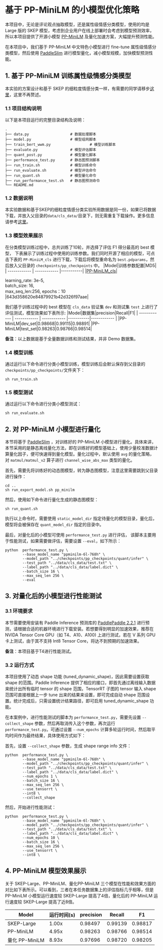 # 基于 PP-MiniLM 的小模型优化策略

本项目中，无论是评论观点抽取模型，还是属性级情感分类模型，使用的均是 Large 版的 SKEP 模型，考虑到企业用户在线上部署时会考虑到模型预测效率，所以本项目提供了开源小模型 [PP-MiniLM](https://github.com/PaddlePaddle/PaddleNLP/tree/develop/examples/model_compression/pp-minilm) 及量化加速方案，大幅提升预测性能。

在本项目中，我们基于 PP-MiniLM 中文特色小模型进行 fine-tune 属性级情感分类模型，然后使用 [PaddleSlim](https://github.com/PaddlePaddle/PaddleSlim) 进行模型量化，减小模型规模，加快模型预测性能。

## 1. 基于 PP-MiniLM 训练属性级情感分类模型

本实验的方案设计和基于 SKEP 的细粒度情感分类一样，有需要的同学请移步[这里](./../classification/README.md)，这里不再赘述。

### 1.1 项目结构说明
以下是本项目运行的完整目录结构及说明：

```shell
.
├── data.py                   # 数据处理脚本
├── model.py                  # 模型组网脚本
├── train_bert_wwm.py                  # 模型训练脚本
├── evaluate.py               # 模型评估脚本
├── quant_post.py             # 模型量化脚本
├── performance_test.py       # 静态图预测脚本
├── run_train.sh              # 模型训练命令
├── run_evaluate.sh           # 模型评估命令
├── run_quant.sh              # 模型量化命令
├── run_performance_test.sh   # 静态图预测命令
└── README.md
```

### 1.2 数据说明

本实验数据和基于SKEP的细粒度情感分类实验所用数据是同一份，如果已将数据下载，并放入父目录的`data/cls_data/`目录下，则无需重复下载操作。更多信息请参考[这里](../classification/README.md)。

### 1.3 模型效果展示

在分类模型训练过程中，总共训练了10轮，并选择了评估 F1 得分最高的 best 模型， 下表展示了训练过程中使用的训练参数。我们同时开源了相应的模型，可点击下表的 `PP-MiniLM_cls` 进行下载，下载后将模型重命名为 `best.pdparams`，然后放入父目录的 `checkpoints/pp_checkpoints` 中。
|Model|训练参数配置|MD5|
| ------------ | ------------ |-----------|
|[PP-MiniLM_cls](https://bj.bcebos.com/paddlenlp/models/best_mini.pdparams)|<div style="width: 150pt"> learning_rate: 3e-5, batch_size: 16, max_seq_len:256, epochs：10 </div>|643d358620e84879921b42d326f97aae|

我们基于训练过程中的 best 模型在 `cls_data` 验证集 `dev` 和测试集 `test` 上进行了评估测试，模型效果如下表所示:
|Model|数据集|precision|Recall|F1|
| ------------ | ------------ | ------------ |-----------|------------ |
|PP-MiniLM|dev_set|0.98668|0.99115|0.98891|
|PP-MiniLM|test_set|0.98263|0.98766|0.98514|

**备注**：以上数据是基于全量数据训练和测试结果，并非 Demo 数据集。

### 1.4 模型训练
通过运行以下命令进行分类小模型训练，模型训练后会默认保存到父目录的`checkpoints/pp_checkpoints/`文件夹下：
```shell
sh run_train.sh
```

### 1.5 模型测试
通过运行以下命令进行分类小模型测试：
```shell
sh run_evaluate.sh
```

## 2. 对 PP-MiniLM 小模型进行量化
本节将基于 [PaddleSlim](https://github.com/PaddlePaddle/PaddleSlim) ，对训练好的 PP-MiniLM 小模型进行量化。具体来讲，本节采用的是静态离线量化方法，即在训练好的模型基础上，使用少量校准数据计算量化因子，便可快速得到量化模型。量化过程中，默认使用 `avg` 的量化策略，对 `matmul/matmul_v2` 算子进行 `channel_wise_abs_max` 类型的量化。

首先，需要先将训练好的动态图模型，转为静态图模型，注意这里需要跳到父目录进行操作：
```shell
cd ..
sh run_export_model.sh pp_minilm
```

然后，使用如下命令进行量化生成的静态图模型：
```shell
sh run_quant.sh
```
执行以上命令时，需要使用 `static_model_dir` 指定待量化的模型目录，量化后，模型将会被保存在 `quant_model_dir` 指定的目录中。

最后，对量化后的小模型可使用 `performance_test.py` 进行评估， 该脚本主要用于性能测试，如果需要做评估，需要设置 `--eval`，如下所示：
```shell
python  performance_test.py \
        --base_model_name "ppminilm-6l-768h" \
        --model_path "../checkpoints/pp_checkpoints/quant/infer" \
        --test_path "../data/cls_data/test.txt" \
        --label_path "../data/cls_data/label.dict" \
        --batch_size 16 \
        --max_seq_len 256 \
        --eval
```

## 3. 对量化后的小模型进行性能测试

### 3.1 环境要求
本节需要使用安装有 Paddle Inference 预测库的 [PaddlePaddle 2.2.1](https://paddleinference.paddlepaddle.org.cn/user_guides/download_lib.html) 进行预测，请根据合适的机器环境进行下载安装。若想要得到明显的加速效果，推荐在 NVIDA Tensor Core GPU（如 T4、A10、A100) 上进行测试，若在 V 系列 GPU 卡上测试，由于其不支持 Int8 Tensor Core，将达不到预期的加速效果。

**备注**：本项目基于T4进行性能测试。

### 3.2 运行方式
本项目使用了动态 shape 功能 (tuned_dynamic_shape)，因此需要设置获取 shape 的范围。Paddle Inference 提供了相应的接口，即首先通过离线输入数据来统计出所有临时 tensor 的 shape 范围，TensorRT 子图的 tensor 输入 shape 范围可直接根据上一步 tune 出来的结果来设置，即可完成自动 shape 范围设置。统计完成后，只需设置统计结果路径，即可启用 tuned_dynamic_shape 功能。

在本案例中，进行性能测试的脚本为 `performance_test.py`，需要先设置 `--collect_shape` 参数，然后再取消传入这个参数，再次运行 `performance_test.py`。可通过设置 `--num_epochs` 计算多轮运行时间，然后取平均时间作为最终结果，具体使用方式如下：

首先，设置 `--collect_shape` 参数，生成 shape range info 文件：
```shell
python  performance_test.py \
        --base_model_name "ppminilm-6l-768h" \
        --model_path "../checkpoints/pp_checkpoints/quant/infer" \
        --test_path "../data/cls_data/test.txt" \
        --label_path "../data/cls_data/label.dict" \
        --num_epochs 1 \
        --batch_size 16 \
        --max_seq_len 256 \
        --use_tensorrt \
        --int8 \
        --collect_shape
```
然后，开始进行性能测试：
```shell
python  performance_test.py \
        --base_model_name "ppminilm-6l-768h" \
        --model_path "../checkpoints/pp_checkpoints/quant/infer" \
        --test_path "../data/cls_data/test.txt" \
        --label_path "../data/cls_data/label.dict" \
        --num_epochs 10 \
        --batch_size 16 \
        --max_seq_len 256 \
        --use_tensorrt \
        --int8 \
```


## 4. PP-MiniLM 模型效果展示

关于 SKEP-Large、PP-MiniLM、量化PP-MiniLM 三个模型在性能和效果方面的对比如下表所示。可以看到，三者在本任务数据集上的评估指标几乎相等，但是 PP-MiniLM 小模型运行速度较 SKEP-Large 提高了4倍，量化后的 PP-MiniLM 运行速度较 SKEP-Large 提高了近8倍。

|Model|运行时间(s)|precision|Recall|F1|
| ------------ | ------------ | ------------ |-----------|------------ |
|SKEP-Large|1.00x|0.98497|0.99139|0.98817|
|PP-MiniLM|4.95x|0.98263|0.98766|0.98514|
|量化 PP-MiniLM|8.93x|0.97696|0.98720|0.98205|
